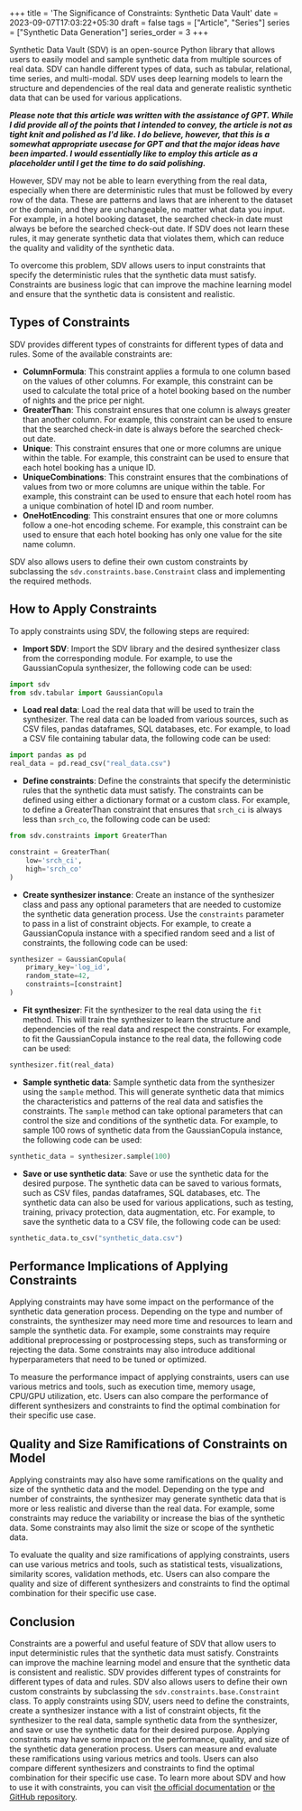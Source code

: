 +++
title = 'The Significance of Constraints: Synthetic Data Vault'
date = 2023-09-07T17:03:22+05:30
draft = false
tags = ["Article", "Series"]
series = ["Synthetic Data Generation"]
series_order = 3
+++

Synthetic Data Vault (SDV) is an open-source Python library that allows users to easily model and sample synthetic data from multiple sources of real data. SDV can handle different types of data, such as tabular, relational, time series, and multi-modal. SDV uses deep learning models to learn the structure and dependencies of the real data and generate realistic synthetic data that can be used for various applications.

**_Please note that this article was written with the assistance of GPT. While I did provide all of the points that I intended to convey, the article is not as tight knit and polished as I'd like. I do believe, however, that this is a somewhat appropriate usecase for GPT and that the major ideas have been imparted. I would essentially like to employ this article as a placeholder until I get the time to do said polishing._**

However, SDV may not be able to learn everything from the real data, especially when there are deterministic rules that must be followed by every row of the data. These are patterns and laws that are inherent to the dataset or the domain, and they are unchangeable, no matter what data you input. For example, in a hotel booking dataset, the searched check-in date must always be before the searched check-out date. If SDV does not learn these rules, it may generate synthetic data that violates them, which can reduce the quality and validity of the synthetic data.

To overcome this problem, SDV allows users to input constraints that specify the deterministic rules that the synthetic data must satisfy. Constraints are business logic that can improve the machine learning model and ensure that the synthetic data is consistent and realistic.

## Types of Constraints

SDV provides different types of constraints for different types of data and rules. Some of the available constraints are:

- **ColumnFormula**: This constraint applies a formula to one column based on the values of other columns. For example, this constraint can be used to calculate the total price of a hotel booking based on the number of nights and the price per night.
- **GreaterThan**: This constraint ensures that one column is always greater than another column. For example, this constraint can be used to ensure that the searched check-in date is always before the searched check-out date.
- **Unique**: This constraint ensures that one or more columns are unique within the table. For example, this constraint can be used to ensure that each hotel booking has a unique ID.
- **UniqueCombinations**: This constraint ensures that the combinations of values from two or more columns are unique within the table. For example, this constraint can be used to ensure that each hotel room has a unique combination of hotel ID and room number.
- **OneHotEncoding**: This constraint ensures that one or more columns follow a one-hot encoding scheme. For example, this constraint can be used to ensure that each hotel booking has only one value for the site name column.

SDV also allows users to define their own custom constraints by subclassing the `sdv.constraints.base.Constraint` class and implementing the required methods.

## How to Apply Constraints

To apply constraints using SDV, the following steps are required:

- **Import SDV**: Import the SDV library and the desired synthesizer class from the corresponding module. For example, to use the GaussianCopula synthesizer, the following code can be used:

```python
import sdv
from sdv.tabular import GaussianCopula
```

- **Load real data**: Load the real data that will be used to train the synthesizer. The real data can be loaded from various sources, such as CSV files, pandas dataframes, SQL databases, etc. For example, to load a CSV file containing tabular data, the following code can be used:

```python
import pandas as pd
real_data = pd.read_csv("real_data.csv")

```

- **Define constraints**: Define the constraints that specify the deterministic rules that the synthetic data must satisfy. The constraints can be defined using either a dictionary format or a custom class. For example, to define a GreaterThan constraint that ensures that  `srch_ci`  is always less than  `srch_co`, the following code can be used:

```python
from sdv.constraints import GreaterThan

constraint = GreaterThan(
    low='srch_ci',
    high='srch_co'
)

```

- **Create synthesizer instance**: Create an instance of the synthesizer class and pass any optional parameters that are needed to customize the synthetic data generation process. Use the  `constraints`  parameter to pass in a list of constraint objects. For example, to create a GaussianCopula instance with a specified random seed and a list of constraints, the following code can be used:

```python
synthesizer = GaussianCopula(
    primary_key='log_id',
    random_state=42,
    constraints=[constraint]
)

```

- **Fit synthesizer**: Fit the synthesizer to the real data using the  `fit`  method. This will train the synthesizer to learn the structure and dependencies of the real data and respect the constraints. For example, to fit the GaussianCopula instance to the real data, the following code can be used:

```python
synthesizer.fit(real_data)

```

- **Sample synthetic data**: Sample synthetic data from the synthesizer using the  `sample`  method. This will generate synthetic data that mimics the characteristics and patterns of the real data and satisfies the constraints. The  `sample`  method can take optional parameters that can control the size and conditions of the synthetic data. For example, to sample 100 rows of synthetic data from the GaussianCopula instance, the following code can be used:

```python
synthetic_data = synthesizer.sample(100)

```

- **Save or use synthetic data**: Save or use the synthetic data for the desired purpose. The synthetic data can be saved to various formats, such as CSV files, pandas dataframes, SQL databases, etc. The synthetic data can also be used for various applications, such as testing, training, privacy protection, data augmentation, etc. For example, to save the synthetic data to a CSV file, the following code can be used:

```python
synthetic_data.to_csv("synthetic_data.csv")

```

## Performance Implications of Applying Constraints

Applying constraints may have some impact on the performance of the synthetic data generation process. Depending on the type and number of constraints, the synthesizer may need more time and resources to learn and sample the synthetic data. For example, some constraints may require additional preprocessing or postprocessing steps, such as transforming or rejecting the data. Some constraints may also introduce additional hyperparameters that need to be tuned or optimized.

To measure the performance impact of applying constraints, users can use various metrics and tools, such as execution time, memory usage, CPU/GPU utilization, etc. Users can also compare the performance of different synthesizers and constraints to find the optimal combination for their specific use case.

## Quality and Size Ramifications of Constraints on Model

Applying constraints may also have some ramifications on the quality and size of the synthetic data and the model. Depending on the type and number of constraints, the synthesizer may generate synthetic data that is more or less realistic and diverse than the real data. For example, some constraints may reduce the variability or increase the bias of the synthetic data. Some constraints may also limit the size or scope of the synthetic data.

To evaluate the quality and size ramifications of applying constraints, users can use various metrics and tools, such as statistical tests, visualizations, similarity scores, validation methods, etc. Users can also compare the quality and size of different synthesizers and constraints to find the optimal combination for their specific use case.

## Conclusion

Constraints are a powerful and useful feature of SDV that allow users to input deterministic rules that the synthetic data must satisfy. Constraints can improve the machine learning model and ensure that the synthetic data is consistent and realistic. SDV provides different types of constraints for different types of data and rules. SDV also allows users to define their own custom constraints by subclassing the  `sdv.constraints.base.Constraint`  class. To apply constraints using SDV, users need to define the constraints, create a synthesizer instance with a list of constraint objects, fit the synthesizer to the real data, sample synthetic data from the synthesizer, and save or use the synthetic data for their desired purpose. Applying constraints may have some impact on the performance, quality, and size of the synthetic data generation process. Users can measure and evaluate these ramifications using various metrics and tools. Users can also compare different synthesizers and constraints to find the optimal combination for their specific use case. To learn more about SDV and how to use it with constraints, you can visit [the official documentation](https://sdv.dev/) or [the GitHub repository](https://github.com/sdv-dev/SDV).
